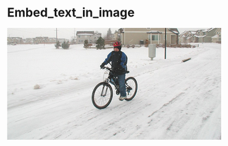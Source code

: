 # Embed_text_in_image
![Original Image](https://github.com/deepesh321/Embed_text_in_image/blob/master/101001624.jpg)
